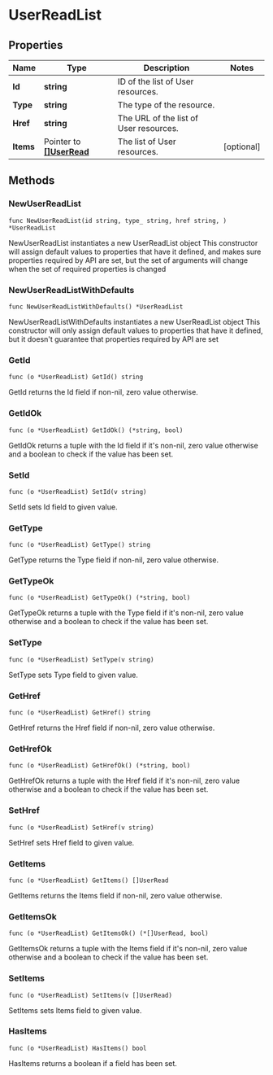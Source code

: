 # UserReadList

## Properties

|Name | Type | Description | Notes|
|------------ | ------------- | ------------- | -------------|
|**Id** | **string** | ID of the list of User resources. | |
|**Type** | **string** | The type of the resource. | |
|**Href** | **string** | The URL of the list of User resources. | |
|**Items** | Pointer to [**[]UserRead**](UserRead.md) | The list of User resources. | [optional] |

## Methods

### NewUserReadList

`func NewUserReadList(id string, type_ string, href string, ) *UserReadList`

NewUserReadList instantiates a new UserReadList object
This constructor will assign default values to properties that have it defined,
and makes sure properties required by API are set, but the set of arguments
will change when the set of required properties is changed

### NewUserReadListWithDefaults

`func NewUserReadListWithDefaults() *UserReadList`

NewUserReadListWithDefaults instantiates a new UserReadList object
This constructor will only assign default values to properties that have it defined,
but it doesn't guarantee that properties required by API are set

### GetId

`func (o *UserReadList) GetId() string`

GetId returns the Id field if non-nil, zero value otherwise.

### GetIdOk

`func (o *UserReadList) GetIdOk() (*string, bool)`

GetIdOk returns a tuple with the Id field if it's non-nil, zero value otherwise
and a boolean to check if the value has been set.

### SetId

`func (o *UserReadList) SetId(v string)`

SetId sets Id field to given value.


### GetType

`func (o *UserReadList) GetType() string`

GetType returns the Type field if non-nil, zero value otherwise.

### GetTypeOk

`func (o *UserReadList) GetTypeOk() (*string, bool)`

GetTypeOk returns a tuple with the Type field if it's non-nil, zero value otherwise
and a boolean to check if the value has been set.

### SetType

`func (o *UserReadList) SetType(v string)`

SetType sets Type field to given value.


### GetHref

`func (o *UserReadList) GetHref() string`

GetHref returns the Href field if non-nil, zero value otherwise.

### GetHrefOk

`func (o *UserReadList) GetHrefOk() (*string, bool)`

GetHrefOk returns a tuple with the Href field if it's non-nil, zero value otherwise
and a boolean to check if the value has been set.

### SetHref

`func (o *UserReadList) SetHref(v string)`

SetHref sets Href field to given value.


### GetItems

`func (o *UserReadList) GetItems() []UserRead`

GetItems returns the Items field if non-nil, zero value otherwise.

### GetItemsOk

`func (o *UserReadList) GetItemsOk() (*[]UserRead, bool)`

GetItemsOk returns a tuple with the Items field if it's non-nil, zero value otherwise
and a boolean to check if the value has been set.

### SetItems

`func (o *UserReadList) SetItems(v []UserRead)`

SetItems sets Items field to given value.

### HasItems

`func (o *UserReadList) HasItems() bool`

HasItems returns a boolean if a field has been set.


